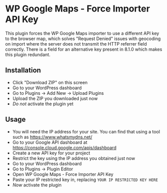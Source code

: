 # WP Google Maps - Force Importer API Key #

This plugin forces the WP Google Maps importer to use a different API key to the browser map, which solves "Request Denied" issues with geocoding on import where the server does not transmit the HTTP referrer field correctly. There is a field for an alternative key present in 8.1.0 which makes this plugin redundant.

## Installation ##

- Click "Download ZIP" on this screen
- Go to your WordPress dashboard
- Go to Plugins -> Add New -> Upload Plugins
- Upload the ZIP you downloaded just now
- *Do not* activate the plugin yet

## Usage ##

- You will need the IP address for your site. You can find that using a tool such as https://www.whatsmydns.net/
- Go to your Google API dashboard at https://console.cloud.google.com/apis/dashboard
- Create a new API key for your project
- Restrict the key using the IP address you obtained just now
- Go to your WordPress dashboard
- Go to Plugins -> Plugin Editor
- Open WP Google Maps - Force Importer API Key
- Paste your IP restricted key in, replacing `YOUR IP RESTRICTED KEY HERE`
- *Now* activate the plugin